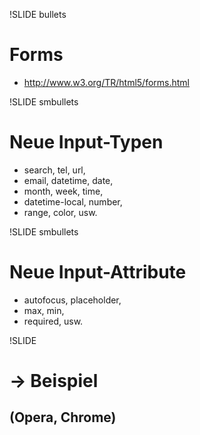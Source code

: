!SLIDE bullets
# Forms
* <http://www.w3.org/TR/html5/forms.html>

!SLIDE smbullets
# Neue Input-Typen
* search, tel, url,
* email, datetime, date,
* month, week, time,
* datetime-local, number,
* range, color, usw.

!SLIDE smbullets
# Neue Input-Attribute
* autofocus, placeholder,
* max, min,
* required, usw.

!SLIDE
# → Beispiel
##  (Opera, Chrome)
